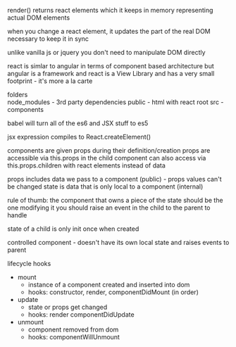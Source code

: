 render() returns react elements which it keeps in memory representing actual DOM elements

when you change a react element, it updates the part of the real DOM necessary to keep it in sync

unlike vanilla js or jquery you don't need to manipulate DOM directly

react is simlar to angular in terms of component based architecture
but angular is a framework and react is a View Library and has a very small footprint - it's more a la carte

folders  
node_modules - 3rd party dependencies
public - html with react root
src - components

babel will turn all of the es6 and JSX stuff to es5

jsx expression compiles to React.createElement()

components are given props during their definition/creation
props are accessible via this.props in the child component 
can also access via this.props.children with react elements instead of data

props includes data we pass to a component  (public) - props values can't be changed 
state is data that is only local to a component (internal)

rule of thumb:  the component that owns a piece of the state should be the one modifying it
you should raise an event in the child to the parent to handle

state of a child is only init once when created

controlled component - doesn't have its own local state and raises events to parent

lifecycle hooks
- mount
  - instance of a component created and inserted into dom
  - hooks: constructor, render, componentDidMount (in order)
- update
  - state or props get changed
  - hooks: render componentDidUpdate
- unmount
  - component removed from dom
  - hooks: componentWillUnmount


  